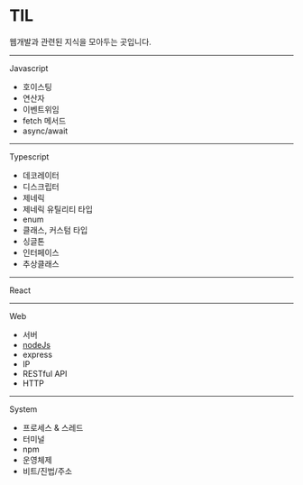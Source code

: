 # TIL

웹개발과 관련된 지식을 모아두는 곳입니다. 

- - - 

Javascript 
- 호이스팅
- 연산자
- 이벤트위임
- fetch 메서드
- async/await

- - - 

Typescript 
- 데코레이터
- 디스크립터
- 제네릭
- 제네릭 유틸리티 타입
- enum
- 클래스, 커스텀 타입
- 싱글톤
- 인터페이스
- 추상클래스

- - - 

React

- - - 

Web
- 서버
- [nodeJs](https://github.com/seok-pyo/TIL/blob/main/2024/nov.md#18)
- express
- IP
- RESTful API
- HTTP

- - - 

System
- 프로세스 & 스레드
- 터미널
- npm
- 운영체제
- 비트/진법/주소



